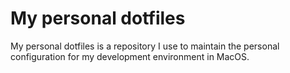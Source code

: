# My personal dotfiles
My personal dotfiles is a repository I use to maintain the personal configuration for my development environment in MacOS.
